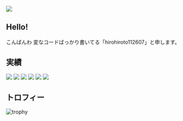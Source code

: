 ![](https://komarev.com/ghpvc/?username=hirohiroto112607)
<br>
## Hello!

こんばんわ
変なコードばっかり書いてる「hirohiroto112607」と申します。

## 実績
![](https://github-readme-stats.hackclub.dev/api/wakatime?username=11543&api_domain=hackatime.hackclub.com&&custom_title=Hackatime+Stats&layout=compact&cache_seconds=0&langs_count=8&theme=aura)
![](http://github-profile-summary-cards.vercel.app/api/cards/profile-details?username=hirohiroto112607&theme=tokyonight)
![](http://github-profile-summary-cards.vercel.app/api/cards/repos-per-language?username=hirohiroto112607&theme=tokyonight)
![](http://github-profile-summary-cards.vercel.app/api/cards/most-commit-language?username=hirohiroto112607&theme=tokyonight)
![](http://github-profile-summary-cards.vercel.app/api/cards/stats?username=hirohiroto112607&theme=tokyonight)
![](http://github-profile-summary-cards.vercel.app/api/cards/productive-time?username=hirohiroto112607&theme=tokyonight&utcOffset=9)

## トロフィー
![trophy](https://github-profile-trophy.vercel.app/?username=hirohiroto112607&theme=gruvbox)



<!--
**hirohiroto112607/hirohiroto112607** is a ✨ _special_ ✨ repository because its `README.md` (this file) appears on your GitHub profile.

Here are some ideas to get you started:

- 🔭 I’m currently working on ...
- 🌱 I’m currently learning ...
- 👯 I’m looking to collaborate on ...
- 🤔 I’m looking for help with ...
- 💬 Ask me about ...
- 📫 How to reach me: ...
- 😄 Pronouns: ...
- ⚡ Fun fact: ...
-->
